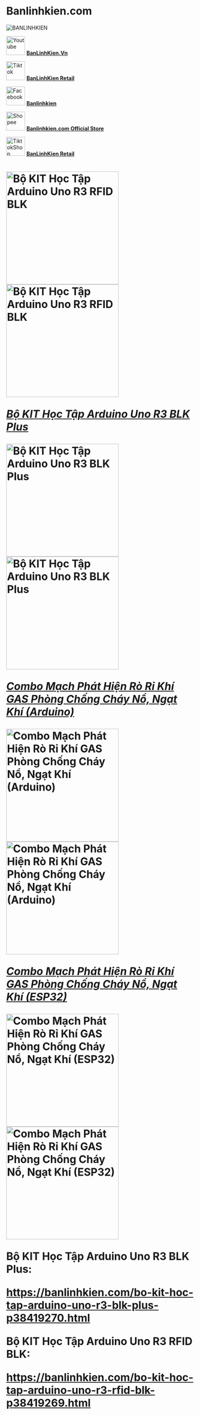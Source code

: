 # Banlinhkien.com
![BANLINHKIEN](https://pos.nvncdn.com/f2fe44-24897/store/20180126_gVLn1I1Irv2dz2XjhYDIshMM.png)

<img src="https://encrypted-tbn0.gstatic.com/images?q=tbn:ANd9GcTuMYP8t3RGESq5KDLPLjtqvTmeG_ZQzaz56Q&s" alt="Youtube" width="50" />   [**BanLinhKien.Vn**](https://www.youtube.com/@BanLinhKienVn)

<img src="https://encrypted-tbn0.gstatic.com/images?q=tbn:ANd9GcTvQHkkzWJBXyAHKcdVe2KQ3kYJvneBO-zUag&s" alt="Tiktok" width="50" />   [**BanLinhKien Retail**](https://www.tiktok.com/@banlinhkienretail?lang=vi-VN)

<img src="https://encrypted-tbn0.gstatic.com/images?q=tbn:ANd9GcRdgS0IxquKvMSPtIH1lRTPotJWkOBLT_KQ5g&s" alt="Facebook" width="50" />   [**Banlinhkien**](https://www.facebook.com/banlinhkienMH)

<img src="https://quyhyvong.com/wp-content/uploads/2021/11/Logo-Shopee.png" alt="Shopee" width="50" />   [**Banlinhkien.com Official Store**](https://shopee.vn/banlinhkien_mh)

<img src="https://freepnglogo.com/images/all_img/1714299055tiktok-shop-logo-png.png" alt="TiktokShop" width="50" />   [**BanLinhKien Retail**](https://www.tiktok.com/@banlinhkienretail?_t=8qfDAd26YlD&_r=1)

<h1 scr="https://banlinhkien.com/bo-kit-hoc-tap-arduino-uno-r3-rfid-blk-p38419269.html" alt="[***Bộ KIT Học Tập Arduino Uno R3 RFID BLK***]" width="50" />

<img src="https://pos.nvncdn.com/f2fe44-24897/ps/20230809_17PCMBLIyi.jpeg" alt="Bộ KIT Học Tập Arduino Uno R3 RFID BLK" width="300" />   <img src="https://pos.nvncdn.com/f2fe44-24897/ps/20230812_uYm8JxNdLJ.jpeg" alt="Bộ KIT Học Tập Arduino Uno R3 RFID BLK" width="300" />   

[***Bộ KIT Học Tập Arduino Uno R3 BLK Plus***](https://banlinhkien.com/bo-kit-hoc-tap-arduino-uno-r3-blk-plus-p38419270.html)

<img src="https://pos.nvncdn.com/f2fe44-24897/ps/20230821_o5LKOchlIF.jpeg" alt="Bộ KIT Học Tập Arduino Uno R3 BLK Plus" width="300" />   <img src="https://pos.nvncdn.com/f2fe44-24897/ps/20230818_gWTNTGRu66.jpeg" alt="Bộ KIT Học Tập Arduino Uno R3 BLK Plus" width="300" />   

[***Combo Mạch Phát Hiện Rò Rỉ Khí GAS Phòng Chống Cháy Nổ, Ngạt Khí (Arduino)***](https://banlinhkien.com/combo-mach-phat-hien-ro-ri-khi-gas-phong-chong-chay-no-ngat-khi-arduino-p38420049.html)

<img src="https://pos.nvncdn.com/f2fe44-24897/ps/20240329_ws5QvOexTO.jpeg" alt="Combo Mạch Phát Hiện Rò Rỉ Khí GAS Phòng Chống Cháy Nổ, Ngạt Khí (Arduino)" width="300" />   <img src="https://pos.nvncdn.com/f2fe44-24897/ps/20240331_WYb6CFqFlI.jpeg" alt="Combo Mạch Phát Hiện Rò Rỉ Khí GAS Phòng Chống Cháy Nổ, Ngạt Khí (Arduino)" width="300" />

[***Combo Mạch Phát Hiện Rò Rỉ Khí GAS Phòng Chống Cháy Nổ, Ngạt Khí (ESP32)***](https://banlinhkien.com/combo-mach-phat-hien-ro-ri-khi-gas-phong-chong-chay-no-ngat-khi-esp32-p38420050.html)

<img src="https://pos.nvncdn.com/f2fe44-24897/ps/20240329_OzboUELGyt.jpeg" alt="Combo Mạch Phát Hiện Rò Rỉ Khí GAS Phòng Chống Cháy Nổ, Ngạt Khí (ESP32)" width="300" />   <img src="https://pos.nvncdn.com/f2fe44-24897/ps/20240329_RUxz1OJYHT.jpeg" alt="Combo Mạch Phát Hiện Rò Rỉ Khí GAS Phòng Chống Cháy Nổ, Ngạt Khí (ESP32)" width="300" />  

Bộ KIT Học Tập Arduino Uno R3 BLK Plus: 

https://banlinhkien.com/bo-kit-hoc-tap-arduino-uno-r3-blk-plus-p38419270.html

Bộ KIT Học Tập Arduino Uno R3 RFID BLK: 

https://banlinhkien.com/bo-kit-hoc-tap-arduino-uno-r3-rfid-blk-p38419269.html